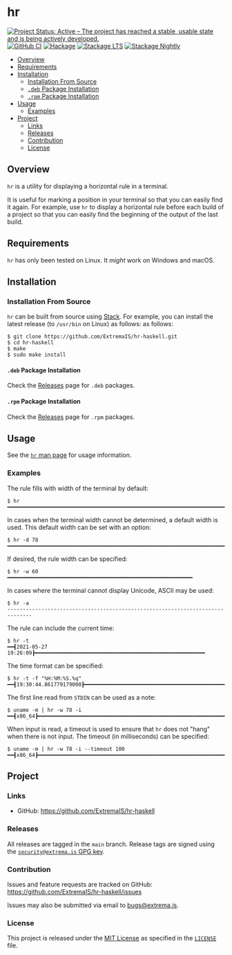 # hr

[![Project Status: Active – The project has reached a stable, usable state and is being actively developed.](https://www.repostatus.org/badges/latest/active.svg)](https://www.repostatus.org/#active)
[![GitHub CI](https://github.com/ExtremaIS/hr-haskell/workflows/CI/badge.svg?branch=main)](https://github.com/ExtremaIS/hr-haskell/actions)
[![Hackage](https://img.shields.io/hackage/v/hr.svg)](https://hackage.haskell.org/package/hr)
[![Stackage LTS](https://stackage.org/package/hr/badge/lts)](https://stackage.org/package/hr)
[![Stackage Nightly](https://stackage.org/package/hr/badge/nightly)](https://stackage.org/nightly/package/hr)

* [Overview](#overview)
* [Requirements](#requirements)
* [Installation](#installation)
    * [Installation From Source](#installation-from-source)
    * [`.deb` Package Installation](#deb-package-installation)
    * [`.rpm` Package Installation](#rpm-package-installation)
* [Usage](#usage)
    * [Examples](#examples)
* [Project](#project)
    * [Links](#links)
    * [Releases](#releases)
    * [Contribution](#contribution)
    * [License](#license)

## Overview

`hr` is a utility for displaying a horizontal rule in a terminal.

It is useful for marking a position in your terminal so that you can easily
find it again.  For example, use `hr` to display a horizontal rule before each
build of a project so that you can easily find the beginning of the output of
the last build.

## Requirements

`hr` has only been tested on Linux.  It *might* work on Windows and macOS.

## Installation

### Installation From Source

`hr` can be built from source using [Stack][].  For example, you can install
the latest release (to `/usr/bin` on Linux) as follows:
as follows:

```
$ git clone https://github.com/ExtremaIS/hr-haskell.git
$ cd hr-haskell
$ make
$ sudo make install
```

[Stack]: <https://www.haskellstack.org>

#### `.deb` Package Installation

Check the [Releases][] page for `.deb` packages.

#### `.rpm` Package Installation

Check the [Releases][] page for `.rpm` packages.

[Releases]: <https://github.com/ExtremaIS/hr-haskell/releases>

## Usage

See the [`hr` man page](doc/hr.1.md) for usage information.

### Examples

The rule fills with width of the terminal by default:

```
$ hr
━━━━━━━━━━━━━━━━━━━━━━━━━━━━━━━━━━━━━━━━━━━━━━━━━━━━━━━━━━━━━━━━━━━━━━━━━━━━━━
```

In cases when the terminal width cannot be determined, a default width is
used.  This default width can be set with an option:

```
$ hr -d 78
━━━━━━━━━━━━━━━━━━━━━━━━━━━━━━━━━━━━━━━━━━━━━━━━━━━━━━━━━━━━━━━━━━━━━━━━━━━━━━
```

If desired, the rule width can be specified:

```
$ hr -w 60
━━━━━━━━━━━━━━━━━━━━━━━━━━━━━━━━━━━━━━━━━━━━━━━━━━━━━━━━━━━━
```

In cases where the terminal cannot display Unicode, ASCII may be used:

```
$ hr -a
------------------------------------------------------------------------------
```

The rule can include the current time:

```
$ hr -t
━━┫2021-05-27 19:26:09┣━━━━━━━━━━━━━━━━━━━━━━━━━━━━━━━━━━━━━━━━━━━━━━━━━━━━━━━
```

The time format can be specified:

```
$ hr -t -f "%H:%M:%S.%q"
━━┫19:30:44.861779179000┣━━━━━━━━━━━━━━━━━━━━━━━━━━━━━━━━━━━━━━━━━━━━━━━━━━━━━
```

The first line read from `STDIN` can be used as a note:

```
$ uname -m | hr -w 78 -i
━━┫x86_64┣━━━━━━━━━━━━━━━━━━━━━━━━━━━━━━━━━━━━━━━━━━━━━━━━━━━━━━━━━━━━━━━━━━━━
```

When input is read, a timeout is used to ensure that `hr` does not "hang" when
there is not input.  The timeout (in milliseconds) can be specified:

```
$ uname -m | hr -w 78 -i --timeout 100
━━┫x86_64┣━━━━━━━━━━━━━━━━━━━━━━━━━━━━━━━━━━━━━━━━━━━━━━━━━━━━━━━━━━━━━━━━━━━━
```

## Project

### Links

* GitHub: <https://github.com/ExtremaIS/hr-haskell>

### Releases

All releases are tagged in the `main` branch.  Release tags are signed using
the
[`security@extrema.is` GPG key](http://keys.gnupg.net/pks/lookup?op=vindex&fingerprint=on&search=0x1D484E4B4705FADF).

### Contribution

Issues and feature requests are tracked on GitHub:
<https://github.com/ExtremaIS/hr-haskell/issues>

Issues may also be submitted via email to <bugs@extrema.is>.

### License

This project is released under the
[MIT License](https://opensource.org/licenses/MIT) as specified in the
[`LICENSE`](LICENSE) file.
